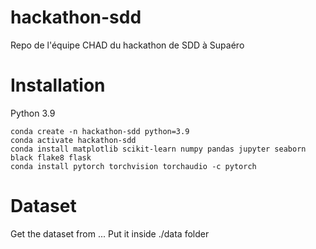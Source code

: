 # hackathon-sdd

Repo de l'équipe CHAD du hackathon de SDD à Supaéro

# Installation

Python 3.9

`conda create -n hackathon-sdd python=3.9`<br>
`conda activate hackathon-sdd`<br>
`conda install matplotlib scikit-learn numpy pandas jupyter seaborn black flake8 flask`<br>
`conda install pytorch torchvision torchaudio -c pytorch`<br>

# Dataset

Get the dataset from ...
Put it inside ./data folder
